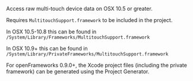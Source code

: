 Access raw multi-touch device data on OSX 10.5 or greater.

Requires `MultitouchSupport.framework` to be included in the project.

In OSX 10.5-10.8 this can be found in `/System/Library/Frameworks/MultitouchSupport.framework`

In OSX 10.9+ this can be found in `/System/Library/PrivateFrameworks/MultitouchSupport.framework`

For openFrameworks 0.9.0+, the Xcode project files (including the private framework) can be generated using the Project Generator.
